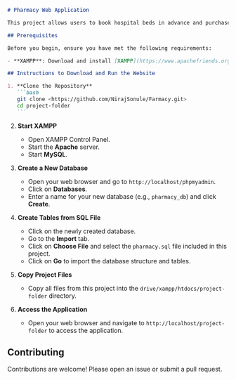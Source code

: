 ````markdown
# Pharmacy Web Application

This project allows users to book hospital beds in advance and purchase medicines online.

## Prerequisites

Before you begin, ensure you have met the following requirements:

- **XAMPP**: Download and install [XAMPP](https://www.apachefriends.org/index.html) for local server setup.

## Instructions to Download and Run the Website

1. **Clone the Repository**
   ```bash
   git clone <https://github.com/NirajSonule/Farmacy.git>
   cd project-folder
   ```
````

2. **Start XAMPP**

   - Open XAMPP Control Panel.
   - Start the **Apache** server.
   - Start **MySQL**.

3. **Create a New Database**

   - Open your web browser and go to `http://localhost/phpmyadmin`.
   - Click on **Databases**.
   - Enter a name for your new database (e.g., `pharmacy_db`) and click **Create**.

4. **Create Tables from SQL File**

   - Click on the newly created database.
   - Go to the **Import** tab.
   - Click on **Choose File** and select the `pharmacy.sql` file included in this project.
   - Click on **Go** to import the database structure and tables.

5. **Copy Project Files**

   - Copy all files from this project into the `drive/xampp/htdocs/project-folder` directory.

6. **Access the Application**
   - Open your web browser and navigate to `http://localhost/project-folder` to access the application.

## Contributing

Contributions are welcome! Please open an issue or submit a pull request.

```

```
